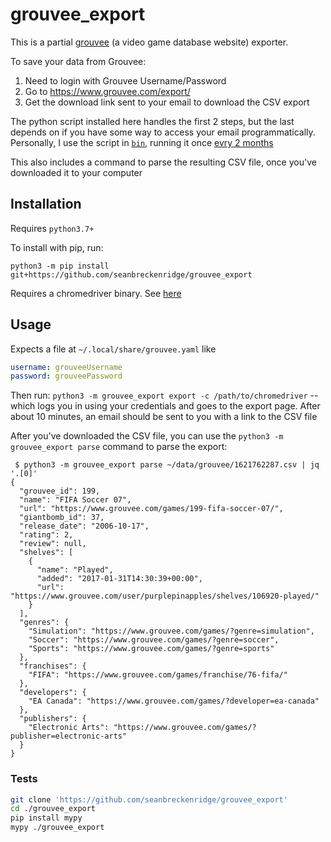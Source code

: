# grouvee_export

This is a partial [grouvee](https://www.grouvee.com/) (a video game database website) exporter.

To save your data from Grouvee:

1. Need to login with Grouvee Username/Password
1. Go to <https://www.grouvee.com/export/>
1. Get the download link sent to your email to download the CSV export

The python script installed here handles the first 2 steps, but the last depends on if you have some way to access your email programmatically. Personally, I use the script in [`bin`](./bin), running it once [evry 2 months](https://github.com/seanbreckenridge/dotfiles/blob/53919cd438659960dd71177f9cfc4ee27007562e/.local/scripts/linux/housekeeping#L46)

This also includes a command to parse the resulting CSV file, once you've downloaded it to your computer

## Installation

Requires `python3.7+`

To install with pip, run:

    python3 -m pip install git+https://github.com/seanbreckenridge/grouvee_export

Requires a chromedriver binary. See [here](https://gist.github.com/seanbreckenridge/709a824b8c56ea22dbf4e86a7804287d)

## Usage

Expects a file at `~/.local/share/grouvee.yaml` like

```yaml
username: grouveeUsername
password: grouveePassword
```

Then run: `python3 -m grouvee_export export -c /path/to/chromedriver` -- which logs you in using your credentials and goes to the export page. After about 10 minutes, an email should be sent to you with a link to the CSV file

After you've downloaded the CSV file, you can use the `python3 -m grouvee_export parse` command to parse the export:

```
 $ python3 -m grouvee_export parse ~/data/grouvee/1621762287.csv | jq '.[0]'
{
  "grouvee_id": 199,
  "name": "FIFA Soccer 07",
  "url": "https://www.grouvee.com/games/199-fifa-soccer-07/",
  "giantbomb_id": 37,
  "release_date": "2006-10-17",
  "rating": 2,
  "review": null,
  "shelves": [
    {
      "name": "Played",
      "added": "2017-01-31T14:30:39+00:00",
      "url": "https://www.grouvee.com/user/purplepinapples/shelves/106920-played/"
    }
  ],
  "genres": {
    "Simulation": "https://www.grouvee.com/games/?genre=simulation",
    "Soccer": "https://www.grouvee.com/games/?genre=soccer",
    "Sports": "https://www.grouvee.com/games/?genre=sports"
  },
  "franchises": {
    "FIFA": "https://www.grouvee.com/games/franchise/76-fifa/"
  },
  "developers": {
    "EA Canada": "https://www.grouvee.com/games/?developer=ea-canada"
  },
  "publishers": {
    "Electronic Arts": "https://www.grouvee.com/games/?publisher=electronic-arts"
  }
}
```

### Tests

```bash
git clone 'https://github.com/seanbreckenridge/grouvee_export'
cd ./grouvee_export
pip install mypy
mypy ./grouvee_export
```
